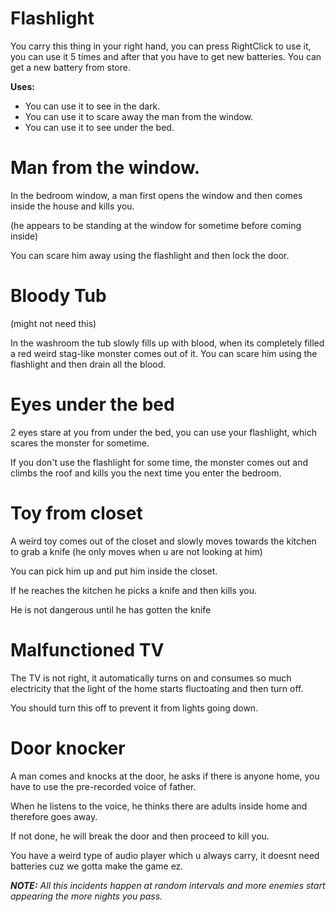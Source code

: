 
# Flashlight

You carry this thing in your right hand, you can press RightClick to use it, you can use it 5 times and after that you have to get new batteries. You can get a new battery from store.

**Uses:**
- You can use it to see in the dark.
- You can use it to scare away the man from the window.
- You can use it to see under the bed.


# Man from the window.

In the bedroom window, a man first opens the window and then comes inside the house and kills you.

(he appears to be standing at the window for sometime before coming inside)

You can scare him away using the flashlight and then lock the door.

# Bloody Tub
(might not need this)

In the washroom the tub slowly fills up with blood, when its completely filled a red weird stag-like monster comes out of it. You can scare him using the flashlight and then drain all the blood.

# Eyes under the bed

2 eyes stare at you from under the bed, you can use your flashlight, which scares the monster for sometime.

If you don't use the flashlight for some time, the monster comes out and climbs the roof and kills you the next time you enter the bedroom.

# Toy from closet
A weird toy comes out of the closet and slowly moves towards the kitchen to grab a knife (he only moves when u are not looking at him)

You can pick him up and put him inside the closet.

If he reaches the kitchen he picks a knife and then kills you.

He is not dangerous until he has gotten the knife

# Malfunctioned TV

The TV is not right, it automatically turns on and consumes so much electricity that the light of the home starts fluctoating and then turn off.

You should turn this off to prevent it from lights going down.

# Door knocker

A man comes and knocks at the door, he asks if there is anyone home, you have to use the pre-recorded voice of father.

When he listens to the voice, he thinks there are adults inside home and therefore goes away.

If not done, he will break the door and then proceed to kill you.

You have a weird type of audio player which u always carry, it doesnt need batteries cuz we gotta make the game ez.


***NOTE:*** *All this incidents happen at random intervals and more enemies start appearing the more nights you pass.*
